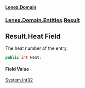 #### [Lenex.Domain](index.md 'index')
### [Lenex.Domain.Entities](Lenex.Domain.Entities.md 'Lenex.Domain.Entities').[Result](Lenex.Domain.Entities.Result.md 'Lenex.Domain.Entities.Result')

## Result.Heat Field

The heat number of the entry.

```csharp
public int Heat;
```

#### Field Value
[System.Int32](https://docs.microsoft.com/en-us/dotnet/api/System.Int32 'System.Int32')